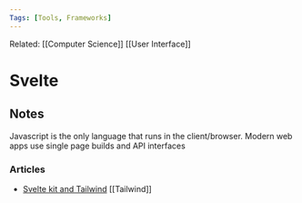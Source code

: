 ```yaml
---
Tags: [Tools, Frameworks]
---
```

Related: [[Computer Science]] [[User Interface]] 

# Svelte

## Notes
Javascript is the only language that runs in the client/browser. 
Modern web apps use single page builds and API interfaces



### Articles
- [Svelte kit and Tailwind](https://levelup.gitconnected.com/how-to-use-svelte-kit-with-tailwind-css-jit-just-in-time-compilation-bc04c0c9ec17) [[Tailwind]]
